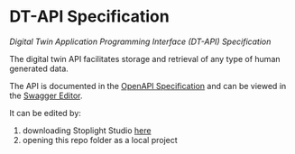 # DT-API Specification

_Digital Twin Application Programming Interface (DT-API) Specification_

The digital twin API facilitates storage and retrieval of any type of human generated data.

The API is documented in the [OpenAPI Specification](spec.yml) and can be viewed in the [Swagger Editor](https://editor.swagger.io/?url=https://raw.githubusercontent.com/iot-dsa-v2/sdk-dslink-dart/master/express/api/spec.yml).

It can be edited by:
1. downloading Stoplight Studio [here](https://stoplight.io/studio/) 
2. opening this repo folder as a local project

